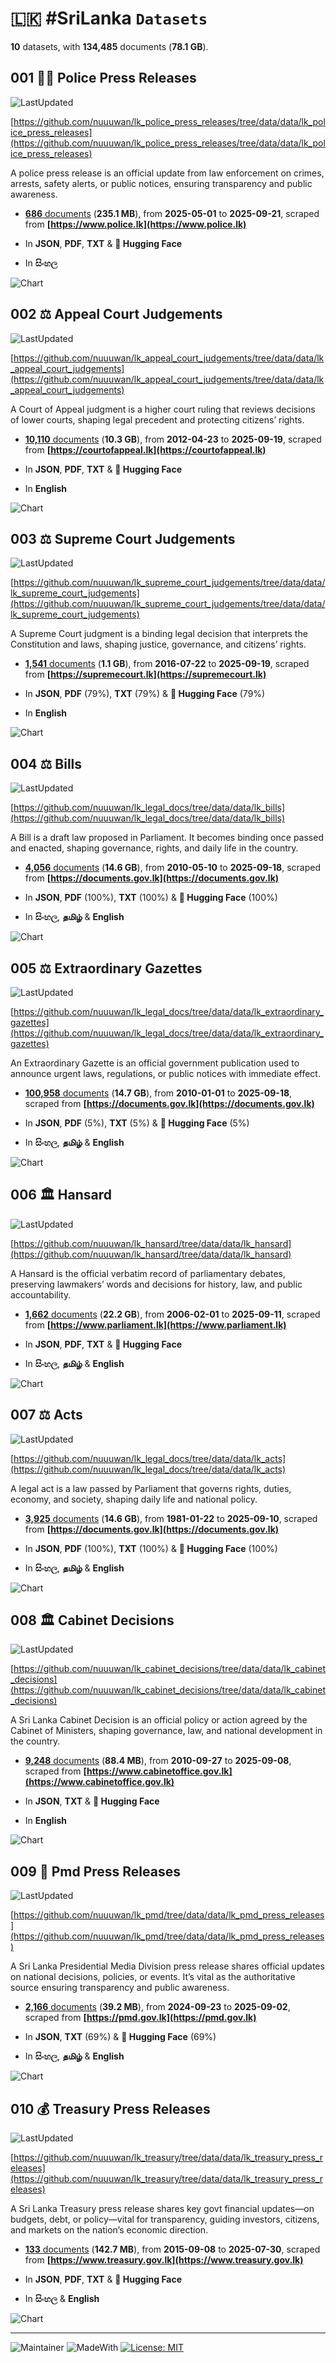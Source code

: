 # 🇱🇰 #SriLanka `Datasets`

**10** datasets, with **134,485** documents (**78.1 GB**).

## 001 👮‍♂️ Police Press Releases

![LastUpdated](https://img.shields.io/badge/last_updated-2025--09--21_18:16:47-green)

[https://github.com/nuuuwan/lk_police_press_releases/tree/data/data/lk_police_press_releases](https://github.com/nuuuwan/lk_police_press_releases/tree/data/data/lk_police_press_releases)

A police press release is an official update from law enforcement on crimes, arrests, safety alerts, or public notices, ensuring transparency and public awareness.

- [**686** documents](https://github.com/nuuuwan/lk_police_press_releases/tree/data/data/lk_police_press_releases) (**235.1 MB**), from **2025-05-01** to **2025-09-21**, scraped from **[https://www.police.lk](https://www.police.lk)**

- In **JSON**, **PDF**, **TXT** & **🤗 Hugging Face**

- In **සිංහල**

![Chart](https://raw.githubusercontent.com/nuuuwan/lk_police_press_releases/refs/heads/data/data/lk_police_press_releases/docs_by_month_and_lang.png)

## 002 ⚖️ Appeal Court Judgements

![LastUpdated](https://img.shields.io/badge/last_updated-2025--09--21_19:17:32-green)

[https://github.com/nuuuwan/lk_appeal_court_judgements/tree/data/data/lk_appeal_court_judgements](https://github.com/nuuuwan/lk_appeal_court_judgements/tree/data/data/lk_appeal_court_judgements)

A Court of Appeal judgment is a higher court ruling that reviews decisions of lower courts, shaping legal precedent and protecting citizens’ rights.

- [**10,110** documents](https://github.com/nuuuwan/lk_appeal_court_judgements/tree/data/data/lk_appeal_court_judgements) (**10.3 GB**), from **2012-04-23** to **2025-09-19**, scraped from **[https://courtofappeal.lk](https://courtofappeal.lk)**

- In **JSON**, **PDF**, **TXT** & **🤗 Hugging Face**

- In **English**

![Chart](https://raw.githubusercontent.com/nuuuwan/lk_appeal_court_judgements/refs/heads/data/data/lk_appeal_court_judgements/docs_by_year_and_lang.png)

## 003 ⚖️ Supreme Court Judgements

![LastUpdated](https://img.shields.io/badge/last_updated-2025--09--21_19:14:30-green)

[https://github.com/nuuuwan/lk_supreme_court_judgements/tree/data/data/lk_supreme_court_judgements](https://github.com/nuuuwan/lk_supreme_court_judgements/tree/data/data/lk_supreme_court_judgements)

A Supreme Court judgment is a binding legal decision that interprets the Constitution and laws, shaping justice, governance, and citizens’ rights.

- [**1,541** documents](https://github.com/nuuuwan/lk_supreme_court_judgements/tree/data/data/lk_supreme_court_judgements) (**1.1 GB**), from **2016-07-22** to **2025-09-19**, scraped from **[https://supremecourt.lk](https://supremecourt.lk)**

- In **JSON**, **PDF** (79%), **TXT** (79%) & **🤗 Hugging Face** (79%)

- In **English**

![Chart](https://raw.githubusercontent.com/nuuuwan/lk_supreme_court_judgements/refs/heads/data/data/lk_supreme_court_judgements/docs_by_year_and_lang.png)

## 004 ⚖️ Bills

![LastUpdated](https://img.shields.io/badge/last_updated-2025--09--21_19:11:38-green)

[https://github.com/nuuuwan/lk_legal_docs/tree/data/data/lk_bills](https://github.com/nuuuwan/lk_legal_docs/tree/data/data/lk_bills)

A Bill is a draft law proposed in Parliament. It becomes binding once passed and enacted, shaping governance, rights, and daily life in the country.

- [**4,056** documents](https://github.com/nuuuwan/lk_legal_docs/tree/data/data/lk_bills) (**14.6 GB**), from **2010-05-10** to **2025-09-18**, scraped from **[https://documents.gov.lk](https://documents.gov.lk)**

- In **JSON**, **PDF** (100%), **TXT** (100%) & **🤗 Hugging Face** (100%)

- In **සිංහල**, **தமிழ்** & **English**

![Chart](https://raw.githubusercontent.com/nuuuwan/lk_legal_docs/refs/heads/data/data/lk_bills/docs_by_year_and_lang.png)

## 005 ⚖️ Extraordinary Gazettes

![LastUpdated](https://img.shields.io/badge/last_updated-2025--09--21_19:27:58-green)

[https://github.com/nuuuwan/lk_legal_docs/tree/data/data/lk_extraordinary_gazettes](https://github.com/nuuuwan/lk_legal_docs/tree/data/data/lk_extraordinary_gazettes)

An Extraordinary Gazette is an official government publication used to announce urgent laws, regulations, or public notices with immediate effect.

- [**100,958** documents](https://github.com/nuuuwan/lk_legal_docs/tree/data/data/lk_extraordinary_gazettes) (**14.7 GB**), from **2010-01-01** to **2025-09-18**, scraped from **[https://documents.gov.lk](https://documents.gov.lk)**

- In **JSON**, **PDF** (5%), **TXT** (5%) & **🤗 Hugging Face** (5%)

- In **සිංහල**, **தமிழ்** & **English**

![Chart](https://raw.githubusercontent.com/nuuuwan/lk_legal_docs/refs/heads/data/data/lk_extraordinary_gazettes/docs_by_year_and_lang.png)

## 006 🏛️ Hansard

![LastUpdated](https://img.shields.io/badge/last_updated-2025--09--21_19:16:52-green)

[https://github.com/nuuuwan/lk_hansard/tree/data/data/lk_hansard](https://github.com/nuuuwan/lk_hansard/tree/data/data/lk_hansard)

A Hansard is the official verbatim record of parliamentary debates, preserving lawmakers’ words and decisions for history, law, and public accountability.

- [**1,662** documents](https://github.com/nuuuwan/lk_hansard/tree/data/data/lk_hansard) (**22.2 GB**), from **2006-02-01** to **2025-09-11**, scraped from **[https://www.parliament.lk](https://www.parliament.lk)**

- In **JSON**, **PDF**, **TXT** & **🤗 Hugging Face**

- In **සිංහල**, **தமிழ்** & **English**

![Chart](https://raw.githubusercontent.com/nuuuwan/lk_hansard/refs/heads/data/data/lk_hansard/docs_by_year_and_lang.png)

## 007 ⚖️ Acts

![LastUpdated](https://img.shields.io/badge/last_updated-2025--09--21_19:16:00-green)

[https://github.com/nuuuwan/lk_legal_docs/tree/data/data/lk_acts](https://github.com/nuuuwan/lk_legal_docs/tree/data/data/lk_acts)

A legal act is a law passed by Parliament that governs rights, duties, economy, and society, shaping daily life and national policy.

- [**3,925** documents](https://github.com/nuuuwan/lk_legal_docs/tree/data/data/lk_acts) (**14.6 GB**), from **1981-01-22** to **2025-09-10**, scraped from **[https://documents.gov.lk](https://documents.gov.lk)**

- In **JSON**, **PDF** (100%), **TXT** (100%) & **🤗 Hugging Face** (100%)

- In **සිංහල**, **தமிழ்** & **English**

![Chart](https://raw.githubusercontent.com/nuuuwan/lk_legal_docs/refs/heads/data/data/lk_acts/docs_by_decade_and_lang.png)

## 008 🏛️ Cabinet Decisions

![LastUpdated](https://img.shields.io/badge/last_updated-2025--09--21_18:54:27-green)

[https://github.com/nuuuwan/lk_cabinet_decisions/tree/data/data/lk_cabinet_decisions](https://github.com/nuuuwan/lk_cabinet_decisions/tree/data/data/lk_cabinet_decisions)

A Sri Lanka Cabinet Decision is an official policy or action agreed by the Cabinet of Ministers, shaping governance, law, and national development in the country.

- [**9,248** documents](https://github.com/nuuuwan/lk_cabinet_decisions/tree/data/data/lk_cabinet_decisions) (**88.4 MB**), from **2010-09-27** to **2025-09-08**, scraped from **[https://www.cabinetoffice.gov.lk](https://www.cabinetoffice.gov.lk)**

- In **JSON**, **TXT** & **🤗 Hugging Face**

- In **English**

![Chart](https://raw.githubusercontent.com/nuuuwan/lk_cabinet_decisions/refs/heads/data/data/lk_cabinet_decisions/docs_by_year_and_lang.png)

## 009 📢 Pmd Press Releases

![LastUpdated](https://img.shields.io/badge/last_updated-2025--09--21_17:46:39-green)

[https://github.com/nuuuwan/lk_pmd/tree/data/data/lk_pmd_press_releases](https://github.com/nuuuwan/lk_pmd/tree/data/data/lk_pmd_press_releases)

A Sri Lanka Presidential Media Division press release shares official updates on national decisions, policies, or events. It’s vital as the authoritative source ensuring transparency and public awareness.

- [**2,166** documents](https://github.com/nuuuwan/lk_pmd/tree/data/data/lk_pmd_press_releases) (**39.2 MB**), from **2024-09-23** to **2025-09-02**, scraped from **[https://pmd.gov.lk](https://pmd.gov.lk)**

- In **JSON**, **TXT** (69%) & **🤗 Hugging Face** (69%)

- In **සිංහල**, **தமிழ்** & **English**

![Chart](https://raw.githubusercontent.com/nuuuwan/lk_pmd/refs/heads/data/data/lk_pmd_press_releases/docs_by_month_and_lang.png)

## 010 💰 Treasury Press Releases

![LastUpdated](https://img.shields.io/badge/last_updated-2025--09--21_19:07:01-green)

[https://github.com/nuuuwan/lk_treasury/tree/data/data/lk_treasury_press_releases](https://github.com/nuuuwan/lk_treasury/tree/data/data/lk_treasury_press_releases)

A Sri Lanka Treasury press release shares key govt financial updates—on budgets, debt, or policy—vital for transparency, guiding investors, citizens, and markets on the nation’s economic direction.

- [**133** documents](https://github.com/nuuuwan/lk_treasury/tree/data/data/lk_treasury_press_releases) (**142.7 MB**), from **2015-09-08** to **2025-07-30**, scraped from **[https://www.treasury.gov.lk](https://www.treasury.gov.lk)**

- In **JSON**, **PDF**, **TXT** & **🤗 Hugging Face**

- In **සිංහල** & **English**

![Chart](https://raw.githubusercontent.com/nuuuwan/lk_treasury/refs/heads/data/data/lk_treasury_press_releases/docs_by_year_and_lang.png)

---

![Maintainer](https://img.shields.io/badge/maintainer-nuuuwan-red)
![MadeWith](https://img.shields.io/badge/made_with-python-blue)
[![License: MIT](https://img.shields.io/badge/License-MIT-yellow.svg)](https://opensource.org/licenses/MIT)
